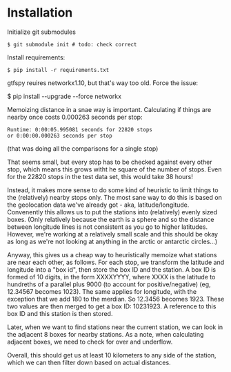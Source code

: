 # Installation

Initialize git submodules

```shell
$ git submodule init # todo: check correct
```

Install requirements:

```shell
$ pip install -r requirements.txt
```

gtfspy reuires networkx1.10, but that's way too old. Force the issue:

$ pip install --upgrade --force networkx

Memoizing distance in a snae way is important. Calculating if things are nearby 
once costs 0.000263 seconds per stop:

```
Runtime: 0:00:05.995081 seconds for 22820 stops
or 0:00:00.000263 seconds per stop 
```

(that was doing all the comparisons for a single stop)

That seems small, but every stop has to be checked against every other stop, 
which means this grows witht he square of the number of stops. Even for the 
22820 stops in the test data set, this would take 38 hours!

Instead, it makes more sense to do some kind of heuristic to limit things to 
the (relatively) nearby stops only. The most sane way to do this is based on the
geolocation data we've already got - aka, latitude/longitude. Convenently this 
allows us to put the stations into (relatively) evenly sized boxes. (Only 
relatively because the earth is a sphere and so the distance between longitude 
lines is not consistent as you go to higher latitudes. However, we're working 
at a relatively small scale and this should be okay as long as we're not 
looking at anything in the arctic or antarctic circles...)

Anyway, this gives us a cheap way to heuristically memoize what stations are 
near each other, as follows. For each stop, we transform the latitude and 
longitude into a "box id", then store the box ID and the station. A box ID is 
formed of 10 digits, in the form XXXXYYYY, where XXXX is the latitude to 
hundreths of a parallel plus 9000 (to account for positive/negative)
(eg, 12.34567 becomes 1023). The same applies for longitude, with the exception
that we add 180 to the merdian. So 12.3456 becomes 1923. These two values are
then merged to get a box ID: 10231923. A reference to this box ID and this 
station is then stored.

Later, when we want to find stations near the current station, we can look in 
the adjacent 8 boxes for nearby stations. As a note, when calculating adjacent 
boxes, we need to check for over and underflow.

Overall, this should get us at least 10 kilometers to any side of the station, 
which we can then filter down based on actual distances.